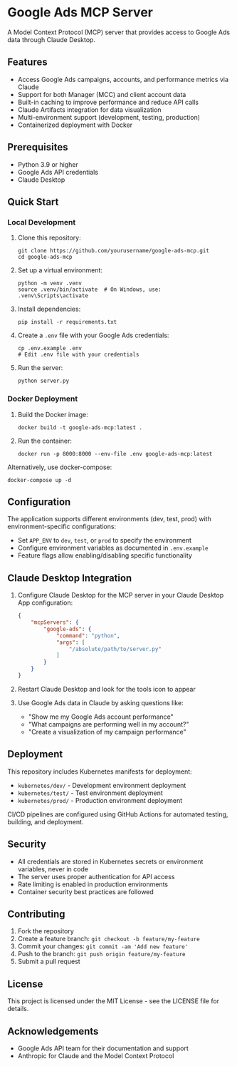 # Google Ads MCP Server

A Model Context Protocol (MCP) server that provides access to Google Ads data through Claude Desktop.

## Features

- Access Google Ads campaigns, accounts, and performance metrics via Claude
- Support for both Manager (MCC) and client account data
- Built-in caching to improve performance and reduce API calls
- Claude Artifacts integration for data visualization
- Multi-environment support (development, testing, production)
- Containerized deployment with Docker

## Prerequisites

- Python 3.9 or higher
- Google Ads API credentials
- Claude Desktop

## Quick Start

### Local Development

1. Clone this repository:
   ```
   git clone https://github.com/yourusername/google-ads-mcp.git
   cd google-ads-mcp
   ```

2. Set up a virtual environment:
   ```
   python -m venv .venv
   source .venv/bin/activate  # On Windows, use: .venv\Scripts\activate
   ```

3. Install dependencies:
   ```
   pip install -r requirements.txt
   ```

4. Create a `.env` file with your Google Ads credentials:
   ```
   cp .env.example .env
   # Edit .env file with your credentials
   ```

5. Run the server:
   ```
   python server.py
   ```

### Docker Deployment

1. Build the Docker image:
   ```
   docker build -t google-ads-mcp:latest .
   ```

2. Run the container:
   ```
   docker run -p 8000:8000 --env-file .env google-ads-mcp:latest
   ```

Alternatively, use docker-compose:
   ```
   docker-compose up -d
   ```

## Configuration

The application supports different environments (dev, test, prod) with environment-specific configurations:

- Set `APP_ENV` to `dev`, `test`, or `prod` to specify the environment
- Configure environment variables as documented in `.env.example`
- Feature flags allow enabling/disabling specific functionality

## Claude Desktop Integration

1. Configure Claude Desktop for the MCP server in your Claude Desktop App configuration:
   ```json
   {
       "mcpServers": {
           "google-ads": {
               "command": "python",
               "args": [
                   "/absolute/path/to/server.py"
               ]
           }
       }
   }
   ```

2. Restart Claude Desktop and look for the tools icon to appear

3. Use Google Ads data in Claude by asking questions like:
   - "Show me my Google Ads account performance"
   - "What campaigns are performing well in my account?"
   - "Create a visualization of my campaign performance"

## Deployment

This repository includes Kubernetes manifests for deployment:

- `kubernetes/dev/` - Development environment deployment
- `kubernetes/test/` - Test environment deployment
- `kubernetes/prod/` - Production environment deployment

CI/CD pipelines are configured using GitHub Actions for automated testing, building, and deployment.

## Security

- All credentials are stored in Kubernetes secrets or environment variables, never in code
- The server uses proper authentication for API access
- Rate limiting is enabled in production environments
- Container security best practices are followed

## Contributing

1. Fork the repository
2. Create a feature branch: `git checkout -b feature/my-feature`
3. Commit your changes: `git commit -am 'Add new feature'`
4. Push to the branch: `git push origin feature/my-feature`
5. Submit a pull request

## License

This project is licensed under the MIT License - see the LICENSE file for details.

## Acknowledgements

- Google Ads API team for their documentation and support
- Anthropic for Claude and the Model Context Protocol 